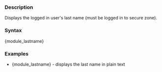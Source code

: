 <div class="description">
<h3 class="skiptoc">Description</h3>
<p>Displays the logged in user's last name (must be logged in to secure zone).</p>
</div>
<div id="syntax">
<h3>Syntax</h3>
<p>{<span>module_lastname</span>}</p>
</div>
<div id="Examples">
<h3>Examples</h3>
<ul>
    <li>{<span>module_lastname</span>} - displays the last name in plain text</li>
</ul>
</div>

